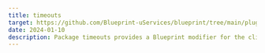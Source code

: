 ```yaml
---
title: timeouts
target: https://github.com/Blueprint-uServices/blueprint/tree/main/plugins/timeouts
date: 2024-01-10
description: Package timeouts provides a Blueprint modifier for the client side of service calls.The plugin configures clients with a timeout mechanism using contexts. The plugin will generate a wrapper client class that will wait for a fixed amount of time \(the specified timeout value\) before canceling the context. Once the context is cancelled, the execution returns to the caller.
---
```

